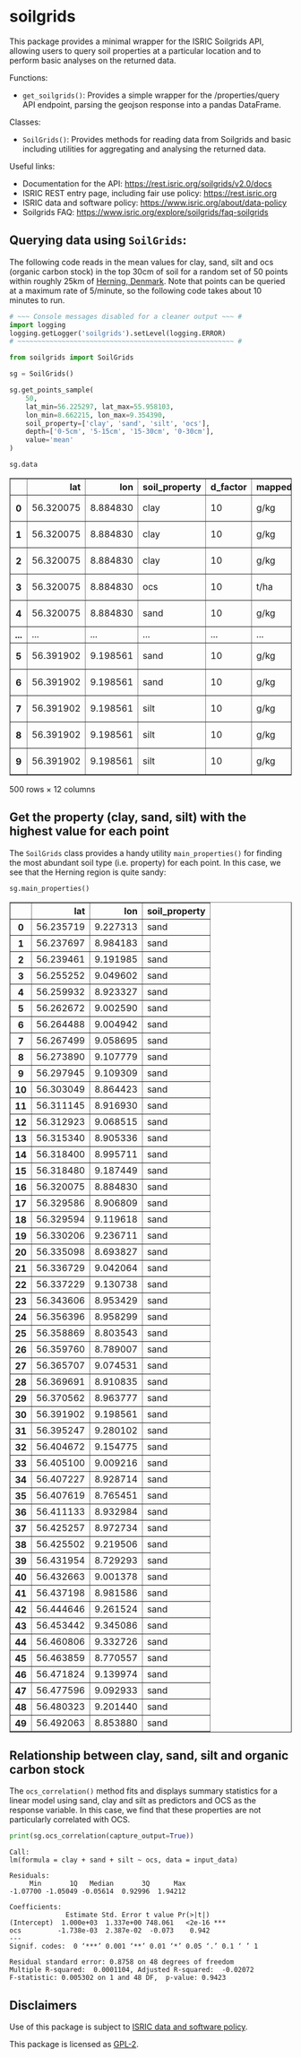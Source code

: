 # soilgrids

This package provides a minimal wrapper for the ISRIC Soilgrids API, allowing 
users to query soil properties at a particular location and to perform basic 
analyses on the returned data.

Functions:
*   `get_soilgrids()`: Provides a simple wrapper for the /properties/query
    API endpoint, parsing the geojson response into a pandas DataFrame.
        
Classes:
*   `SoilGrids()`: Provides methods for reading data from Soilgrids and basic 
    including utilities for aggregating and analysing the returned data.

Useful links:
*   Documentation for the API: <https://rest.isric.org/soilgrids/v2.0/docs>
*   ISRIC REST entry page, including fair use policy: <https://rest.isric.org>
*   ISRIC data and software policy: <https://www.isric.org/about/data-policy>
*   Soilgrids FAQ: <https://www.isric.org/explore/soilgrids/faq-soilgrids>

## Querying data using `SoilGrids`:
The following code reads in the mean values for clay, sand, silt and ocs 
(organic carbon stock) in the top 30cm of soil for a random set of 50 points 
within roughly 25km of 
[Herning, Denmark](https://en.wikipedia.org/wiki/Herning). Note that points can 
be queried at a maximum rate of 5/minute, so the following code takes about 10 
minutes to run.


```python
# ~~~ Console messages disabled for a cleaner output ~~~ #
import logging
logging.getLogger('soilgrids').setLevel(logging.ERROR)
# ~~~~~~~~~~~~~~~~~~~~~~~~~~~~~~~~~~~~~~~~~~~~~~~~~~~~~~ #

from soilgrids import SoilGrids

sg = SoilGrids()

sg.get_points_sample(
    50,
    lat_min=56.225297, lat_max=55.958103,
    lon_min=8.662215, lon_max=9.354390,
    soil_property=['clay', 'sand', 'silt', 'ocs'],
    depth=['0-5cm', '5-15cm', '15-30cm', '0-30cm'],
    value='mean'
)

sg.data
```




<div>
<style scoped>
    .dataframe tbody tr th:only-of-type {
        vertical-align: middle;
    }

    .dataframe tbody tr th {
        vertical-align: top;
    }

    .dataframe thead th {
        text-align: right;
    }
</style>
<table border="1" class="dataframe">
  <thead>
    <tr style="text-align: right;">
      <th></th>
      <th>lat</th>
      <th>lon</th>
      <th>soil_property</th>
      <th>d_factor</th>
      <th>mapped_units</th>
      <th>target_units</th>
      <th>uncertainty_unit</th>
      <th>depth</th>
      <th>top_depth</th>
      <th>bottom_depth</th>
      <th>unit_depth</th>
      <th>mean</th>
    </tr>
  </thead>
  <tbody>
    <tr>
      <th>0</th>
      <td>56.320075</td>
      <td>8.884830</td>
      <td>clay</td>
      <td>10</td>
      <td>g/kg</td>
      <td>%</td>
      <td></td>
      <td>0-5cm</td>
      <td>0</td>
      <td>5</td>
      <td>cm</td>
      <td>80</td>
    </tr>
    <tr>
      <th>1</th>
      <td>56.320075</td>
      <td>8.884830</td>
      <td>clay</td>
      <td>10</td>
      <td>g/kg</td>
      <td>%</td>
      <td></td>
      <td>5-15cm</td>
      <td>5</td>
      <td>15</td>
      <td>cm</td>
      <td>74</td>
    </tr>
    <tr>
      <th>2</th>
      <td>56.320075</td>
      <td>8.884830</td>
      <td>clay</td>
      <td>10</td>
      <td>g/kg</td>
      <td>%</td>
      <td></td>
      <td>15-30cm</td>
      <td>15</td>
      <td>30</td>
      <td>cm</td>
      <td>96</td>
    </tr>
    <tr>
      <th>3</th>
      <td>56.320075</td>
      <td>8.884830</td>
      <td>ocs</td>
      <td>10</td>
      <td>t/ha</td>
      <td>kg/m²</td>
      <td></td>
      <td>0-30cm</td>
      <td>0</td>
      <td>30</td>
      <td>cm</td>
      <td>58</td>
    </tr>
    <tr>
      <th>4</th>
      <td>56.320075</td>
      <td>8.884830</td>
      <td>sand</td>
      <td>10</td>
      <td>g/kg</td>
      <td>%</td>
      <td></td>
      <td>0-5cm</td>
      <td>0</td>
      <td>5</td>
      <td>cm</td>
      <td>782</td>
    </tr>
    <tr>
      <th>...</th>
      <td>...</td>
      <td>...</td>
      <td>...</td>
      <td>...</td>
      <td>...</td>
      <td>...</td>
      <td>...</td>
      <td>...</td>
      <td>...</td>
      <td>...</td>
      <td>...</td>
      <td>...</td>
    </tr>
    <tr>
      <th>5</th>
      <td>56.391902</td>
      <td>9.198561</td>
      <td>sand</td>
      <td>10</td>
      <td>g/kg</td>
      <td>%</td>
      <td></td>
      <td>5-15cm</td>
      <td>5</td>
      <td>15</td>
      <td>cm</td>
      <td>742</td>
    </tr>
    <tr>
      <th>6</th>
      <td>56.391902</td>
      <td>9.198561</td>
      <td>sand</td>
      <td>10</td>
      <td>g/kg</td>
      <td>%</td>
      <td></td>
      <td>15-30cm</td>
      <td>15</td>
      <td>30</td>
      <td>cm</td>
      <td>740</td>
    </tr>
    <tr>
      <th>7</th>
      <td>56.391902</td>
      <td>9.198561</td>
      <td>silt</td>
      <td>10</td>
      <td>g/kg</td>
      <td>%</td>
      <td></td>
      <td>0-5cm</td>
      <td>0</td>
      <td>5</td>
      <td>cm</td>
      <td>159</td>
    </tr>
    <tr>
      <th>8</th>
      <td>56.391902</td>
      <td>9.198561</td>
      <td>silt</td>
      <td>10</td>
      <td>g/kg</td>
      <td>%</td>
      <td></td>
      <td>5-15cm</td>
      <td>5</td>
      <td>15</td>
      <td>cm</td>
      <td>152</td>
    </tr>
    <tr>
      <th>9</th>
      <td>56.391902</td>
      <td>9.198561</td>
      <td>silt</td>
      <td>10</td>
      <td>g/kg</td>
      <td>%</td>
      <td></td>
      <td>15-30cm</td>
      <td>15</td>
      <td>30</td>
      <td>cm</td>
      <td>156</td>
    </tr>
  </tbody>
</table>
<p>500 rows × 12 columns</p>
</div>



## Get the property (clay, sand, silt) with the highest value for each point
The `SoilGrids` class provides a handy utility `main_properties()` for finding
the most abundant soil type (i.e. property) for each point. In this case, we
see that the Herning region is quite sandy:


```python
sg.main_properties()
```




<div>
<style scoped>
    .dataframe tbody tr th:only-of-type {
        vertical-align: middle;
    }

    .dataframe tbody tr th {
        vertical-align: top;
    }

    .dataframe thead th {
        text-align: right;
    }
</style>
<table border="1" class="dataframe">
  <thead>
    <tr style="text-align: right;">
      <th></th>
      <th>lat</th>
      <th>lon</th>
      <th>soil_property</th>
    </tr>
  </thead>
  <tbody>
    <tr>
      <th>0</th>
      <td>56.235719</td>
      <td>9.227313</td>
      <td>sand</td>
    </tr>
    <tr>
      <th>1</th>
      <td>56.237697</td>
      <td>8.984183</td>
      <td>sand</td>
    </tr>
    <tr>
      <th>2</th>
      <td>56.239461</td>
      <td>9.191985</td>
      <td>sand</td>
    </tr>
    <tr>
      <th>3</th>
      <td>56.255252</td>
      <td>9.049602</td>
      <td>sand</td>
    </tr>
    <tr>
      <th>4</th>
      <td>56.259932</td>
      <td>8.923327</td>
      <td>sand</td>
    </tr>
    <tr>
      <th>5</th>
      <td>56.262672</td>
      <td>9.002590</td>
      <td>sand</td>
    </tr>
    <tr>
      <th>6</th>
      <td>56.264488</td>
      <td>9.004942</td>
      <td>sand</td>
    </tr>
    <tr>
      <th>7</th>
      <td>56.267499</td>
      <td>9.058695</td>
      <td>sand</td>
    </tr>
    <tr>
      <th>8</th>
      <td>56.273890</td>
      <td>9.107779</td>
      <td>sand</td>
    </tr>
    <tr>
      <th>9</th>
      <td>56.297945</td>
      <td>9.109309</td>
      <td>sand</td>
    </tr>
    <tr>
      <th>10</th>
      <td>56.303049</td>
      <td>8.864423</td>
      <td>sand</td>
    </tr>
    <tr>
      <th>11</th>
      <td>56.311145</td>
      <td>8.916930</td>
      <td>sand</td>
    </tr>
    <tr>
      <th>12</th>
      <td>56.312923</td>
      <td>9.068515</td>
      <td>sand</td>
    </tr>
    <tr>
      <th>13</th>
      <td>56.315340</td>
      <td>8.905336</td>
      <td>sand</td>
    </tr>
    <tr>
      <th>14</th>
      <td>56.318400</td>
      <td>8.995711</td>
      <td>sand</td>
    </tr>
    <tr>
      <th>15</th>
      <td>56.318480</td>
      <td>9.187449</td>
      <td>sand</td>
    </tr>
    <tr>
      <th>16</th>
      <td>56.320075</td>
      <td>8.884830</td>
      <td>sand</td>
    </tr>
    <tr>
      <th>17</th>
      <td>56.329586</td>
      <td>8.906809</td>
      <td>sand</td>
    </tr>
    <tr>
      <th>18</th>
      <td>56.329594</td>
      <td>9.119618</td>
      <td>sand</td>
    </tr>
    <tr>
      <th>19</th>
      <td>56.330206</td>
      <td>9.236711</td>
      <td>sand</td>
    </tr>
    <tr>
      <th>20</th>
      <td>56.335098</td>
      <td>8.693827</td>
      <td>sand</td>
    </tr>
    <tr>
      <th>21</th>
      <td>56.336729</td>
      <td>9.042064</td>
      <td>sand</td>
    </tr>
    <tr>
      <th>22</th>
      <td>56.337229</td>
      <td>9.130738</td>
      <td>sand</td>
    </tr>
    <tr>
      <th>23</th>
      <td>56.343606</td>
      <td>8.953429</td>
      <td>sand</td>
    </tr>
    <tr>
      <th>24</th>
      <td>56.356396</td>
      <td>8.958299</td>
      <td>sand</td>
    </tr>
    <tr>
      <th>25</th>
      <td>56.358869</td>
      <td>8.803543</td>
      <td>sand</td>
    </tr>
    <tr>
      <th>26</th>
      <td>56.359760</td>
      <td>8.789007</td>
      <td>sand</td>
    </tr>
    <tr>
      <th>27</th>
      <td>56.365707</td>
      <td>9.074531</td>
      <td>sand</td>
    </tr>
    <tr>
      <th>28</th>
      <td>56.369691</td>
      <td>8.910835</td>
      <td>sand</td>
    </tr>
    <tr>
      <th>29</th>
      <td>56.370562</td>
      <td>8.963777</td>
      <td>sand</td>
    </tr>
    <tr>
      <th>30</th>
      <td>56.391902</td>
      <td>9.198561</td>
      <td>sand</td>
    </tr>
    <tr>
      <th>31</th>
      <td>56.395247</td>
      <td>9.280102</td>
      <td>sand</td>
    </tr>
    <tr>
      <th>32</th>
      <td>56.404672</td>
      <td>9.154775</td>
      <td>sand</td>
    </tr>
    <tr>
      <th>33</th>
      <td>56.405100</td>
      <td>9.009216</td>
      <td>sand</td>
    </tr>
    <tr>
      <th>34</th>
      <td>56.407227</td>
      <td>8.928714</td>
      <td>sand</td>
    </tr>
    <tr>
      <th>35</th>
      <td>56.407619</td>
      <td>8.765451</td>
      <td>sand</td>
    </tr>
    <tr>
      <th>36</th>
      <td>56.411133</td>
      <td>8.932984</td>
      <td>sand</td>
    </tr>
    <tr>
      <th>37</th>
      <td>56.425257</td>
      <td>8.972734</td>
      <td>sand</td>
    </tr>
    <tr>
      <th>38</th>
      <td>56.425502</td>
      <td>9.219506</td>
      <td>sand</td>
    </tr>
    <tr>
      <th>39</th>
      <td>56.431954</td>
      <td>8.729293</td>
      <td>sand</td>
    </tr>
    <tr>
      <th>40</th>
      <td>56.432663</td>
      <td>9.001378</td>
      <td>sand</td>
    </tr>
    <tr>
      <th>41</th>
      <td>56.437198</td>
      <td>8.981586</td>
      <td>sand</td>
    </tr>
    <tr>
      <th>42</th>
      <td>56.444646</td>
      <td>9.261524</td>
      <td>sand</td>
    </tr>
    <tr>
      <th>43</th>
      <td>56.453442</td>
      <td>9.345086</td>
      <td>sand</td>
    </tr>
    <tr>
      <th>44</th>
      <td>56.460806</td>
      <td>9.332726</td>
      <td>sand</td>
    </tr>
    <tr>
      <th>45</th>
      <td>56.463859</td>
      <td>8.770557</td>
      <td>sand</td>
    </tr>
    <tr>
      <th>46</th>
      <td>56.471824</td>
      <td>9.139974</td>
      <td>sand</td>
    </tr>
    <tr>
      <th>47</th>
      <td>56.477596</td>
      <td>9.092933</td>
      <td>sand</td>
    </tr>
    <tr>
      <th>48</th>
      <td>56.480323</td>
      <td>9.201440</td>
      <td>sand</td>
    </tr>
    <tr>
      <th>49</th>
      <td>56.492063</td>
      <td>8.853880</td>
      <td>sand</td>
    </tr>
  </tbody>
</table>
</div>



## Relationship between clay, sand, silt and organic carbon stock
The `ocs_correlation()` method fits and displays summary statistics for a linear 
model using sand, clay and silt as predictors and OCS as the response variable. 
In this case, we find that these properties are not particularly correlated 
with OCS.


```python
print(sg.ocs_correlation(capture_output=True))
```

    
    Call:
    lm(formula = clay + sand + silt ~ ocs, data = input_data)
    
    Residuals:
         Min       1Q   Median       3Q      Max 
    -1.07700 -1.05049 -0.05614  0.92996  1.94212 
    
    Coefficients:
                  Estimate Std. Error t value Pr(>|t|)    
    (Intercept)  1.000e+03  1.337e+00 748.061   <2e-16 ***
    ocs         -1.738e-03  2.387e-02  -0.073    0.942    
    ---
    Signif. codes:  0 ‘***’ 0.001 ‘**’ 0.01 ‘*’ 0.05 ‘.’ 0.1 ‘ ’ 1
    
    Residual standard error: 0.8758 on 48 degrees of freedom
    Multiple R-squared:  0.0001104,	Adjusted R-squared:  -0.02072 
    F-statistic: 0.005302 on 1 and 48 DF,  p-value: 0.9423
    
    


## Disclaimers

Use of this package is subject to [ISRIC data and software policy](https://www.isric.org/about/data-policy).

This package is licensed as [GPL-2](LICENSE).
